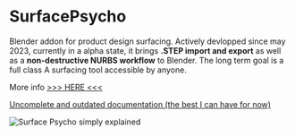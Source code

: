 # SurfacePsycho
Blender addon for product design surfacing. 
Actively devlopped since may 2023, currently in a alpha state, it brings **.STEP import and export** as well as a **non-destructive NURBS workflow** to Blender. 
The long term goal is a full class A surfacing tool accessible by anyone.

More info [>>> HERE <<<](https://romainguimbal.github.io/sp-donation/sp-donation.html) 

[Uncomplete and outdated documentation (the best I can have for now)](https://github.com/RomainGuimbal/SurfacePsycho/wiki#surfacepsycho-blender-addon-documentation) 

![Surface Psycho simply explained](https://github.com/RomainGuimbal/SurfacePsycho/assets/39882829/1c2f17b8-cf11-4e87-af30-346958bcf929)

